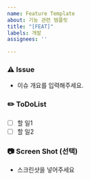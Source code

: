 ```yaml
---
name: Feature Template
about: 기능 관련 템플릿
title: "[FEAT]"
labels: 개발
assignees: ''

---
```


### ⚠️ Issue
- 이슈 개요를 입력해주세요.

### ✏️ ToDoList
- [ ] 할 일1
- [ ] 할 일2

### 📷 Screen Shot (선택)
- 스크린샷을 넣어주세요
